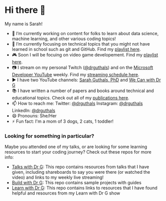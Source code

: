 # Hi there 👋

My name is Sarah!

- 🔭 I’m currently working on content for folks to learn about data science, machine learning, and other various coding topics!
- 🌱 I’m currently focusing on technical topics that you might not have learned in school such as git and GitHub. Find my [playlist here](https://aka.ms/LearnWithDrG/WYDLIS_Videos).
- :video_game: Soon I will be focuing on video game developement. Find my [playlist here](https://www.youtube.com/playlist?list=PLjoGSbuzyEri7kBQ1A7llaToqlXMfEydz).
- 📷 I stream on my personal Twitch ([@drguthals](https://twitch.tv/drguthals)) and on the [Microsoft Developer YouTube](https://youtube.com/MicrosoftDeveloper) weekly. Find my [streaming schedule here](streaming.md).
- ▶️ I have two YouTube channels: [Sarah Guthals, PhD](https://www.youtube.com/channel/UCgvODZ135iGUbhqE9bSjVSg) and [We Can with Dr G](https://www.youtube.com/channel/UC-iq8A4aamvIWVf038rWcyw)
- :books: I have written a number of papers and books around technical and educational topics. Check out all of my [publications here](publications.md).
- 📫 How to reach me: Twitter: [@drguthals](https://twitter.com/drguthals) Instagram: [@drguthals](https://instagram.com/drguthals) LinkedIn: [@drguthals](https://www.linkedin.com/in/drguthals/)
- 😄 Pronouns: She/Her
- ⚡ Fun fact: I'm a mom of 3 dogs, 2 cats, 1 toddler!

### Looking for something in particular?

Maybe you attended one of my talks, or are looking for some learning resources to start your coding journey? Check out these repos for more info:
- [Talks with Dr G](https://guthals.com/talkswithdrg): This repo contains resources from talks that I have given, including shareboards to say you were there (or watched the video) and links to my weekly live streaming!
- [Build with Dr G](https://github.com/sguthals/buildwithdrg): This repo contains sample projects with guides
- [Learn with Dr G](https://guthals.com/learnwithdrg): This repo contains links to resources that I have found helpful and resources from my Learn with Dr G show
